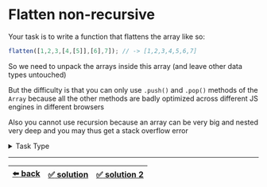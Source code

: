 # Flatten non-recursive

Your task is to write a function that flattens the array like so:

```js
flatten([1,2,3,[4,[5]],[6],7]); // -> [1,2,3,4,5,6,7]
```

So we need to unpack the arrays inside this array (and leave other data types untouched)

But the difficulty is that you can only use `.push()` and `.pop()` methods of the `Array` because all the other methods are badly optimized across different JS engines in different browsers

Also you cannot use recursion because an array can be very big and nested very deep and you may thus get a stack overflow error

<details>

<summary>Task Type</summary>

- __`Stack or Queue`__
  <details>

  <summary><i><b><code>Do while loop while Stack is not empty popping and pushing along the way</code></b></i></summary>

    The key to solving this particular Task is to see that you also need to push elements into the Stack in reverse order

    __Note:__ the same Approach of using a Stack or a Queue and a while loop was used to perform the depth-first search or breadth-first search of a Binary Tree for example [here](../../corejs-codejam/task/07-yield-tasks.js#L113) or [here](../../corejs-codejam/task/07-yield-tasks.js#L147) (alternatively [here](../../snippets/Data%20Structures/binary-search-tree.js#L222))

  </details>

</details>

---

| [:arrow_left: back](../task-type.md) | [:white_check_mark: solution](./solution.js) | [:white_check_mark: solution 2](./solution-2.js) |
| :---: | :---: | :---: |
